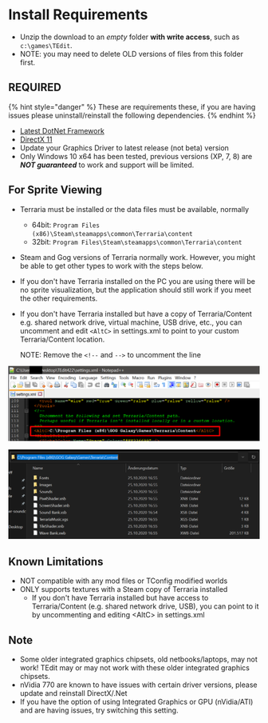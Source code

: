 # Install Requirements

* Unzip the download to an _empty_ folder **with write access**, such as `c:\games\TEdit`.
* NOTE: you may need to delete OLD versions of files from this folder first.

## REQUIRED

{% hint style="danger" %}
These are requirements these, if you are having issues please uninstall/reinstall the following dependencies.
{% endhint %}

* [Latest DotNet Framework](https://dotnet.microsoft.com/download/dotnet-framework/thank-you/net48-web-installer)
* [DirectX 11](https://support.microsoft.com/en-us/kb/179113)
* Update your Graphics Driver to latest release \(not beta\) version
* Only Windows 10 x64 has been tested, previous versions \(XP, 7, 8\) are _**NOT guaranteed**_ to work and support will be limited.

## For Sprite Viewing

* Terraria must be installed or the data files must be available, normally
  * 64bit: `Program Files (x86)\Steam\steamapps\common\Terraria\content`
  * 32bit: `Program Files\Steam\steamapps\common\Terraria\content`
* Steam and Gog versions of Terraria normally work. However, you might be able to get other types to work with the steps below.
* If you don't have Terraria installed on the PC you are using there will be no sprite visualization, but the application should still work if you meet the other requirements.
* If you don't have Terraria installed but have a copy of Terraria/Content e.g. shared network drive, virtual machine, USB drive, etc., you can uncomment and edit `<AltC>` in settings.xml to point to your custom Terraria/Content location.

  NOTE: Remove the `<!--` and `-->` to uncomment the line

![](.gitbook/assets/altc%20%282%29.png)

![](.gitbook/assets/gog%20%281%29.png)

## Known Limitations

* NOT compatible with any mod files or TConfig modified worlds
* ONLY supports textures with a Steam copy of Terraria installed
  * If you don't have Terraria installed but have access to Terraria/Content \(e.g. shared network drive, USB\), you can point to it by uncommenting and editing &lt;AltC&gt; in settings.xml

## Note

* Some older integrated graphics chipsets, old netbooks/laptops, may not work! TEdit may or may not work with these older integrated graphics chipsets.
* nVidia 770 are known to have issues with certain driver versions, please update and reinstall DirectX/.Net
* If you have the option of using Integrated Graphics or GPU \(nVidia/ATI\) and are having issues, try switching this setting.

